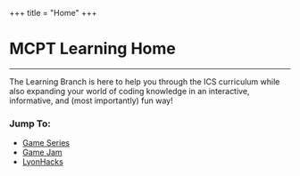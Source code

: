 +++
title = "Home"
+++

# MCPT Learning Home
---

The Learning Branch is here to help you through the ICS curriculum while also expanding your world of coding knowledge in an interactive, informative, and (most importantly) fun way!

### Jump To:
* [Game Series](game-dev)
* [Game Jam](game-jam)
* [LyonHacks](lyon-hacks)